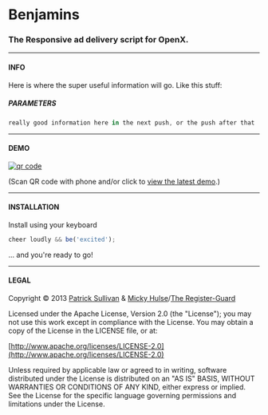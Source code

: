 # Benjamins

### The Responsive ad delivery script for OpenX.

---

#### INFO

Here is where the super useful information will go. Like this stuff:

##### PARAMETERS

```js
really good information here in the next push, or the push after that
```

---

#### DEMO

[![qr code](http://chart.apis.google.com/chart?cht=qr&chl=https://github.com/user/repo/&chs=240x240)](http://user.github.com/repo/demo/)

(Scan QR code with phone and/or click to [view the latest demo](http://user.github.com/repo/demo/).)

---

#### INSTALLATION

Install using your keyboard

```js
cheer loudly && be('excited');
```

... and you're ready to go!

---

#### LEGAL

Copyright &copy; 2013 [Patrick Sullivan](http://psullivan6.com) & [Micky Hulse](http://hulse.me)/[The Register-Guard](https://github.com/registerguard)

Licensed under the Apache License, Version 2.0 (the "License"); you may not use this work except in compliance with the License. You may obtain a copy of the License in the LICENSE file, or at:

[http://www.apache.org/licenses/LICENSE-2.0](http://www.apache.org/licenses/LICENSE-2.0)

Unless required by applicable law or agreed to in writing, software distributed under the License is distributed on an "AS IS" BASIS, WITHOUT WARRANTIES OR CONDITIONS OF ANY KIND, either express or implied. See the License for the specific language governing permissions and limitations under the License.

